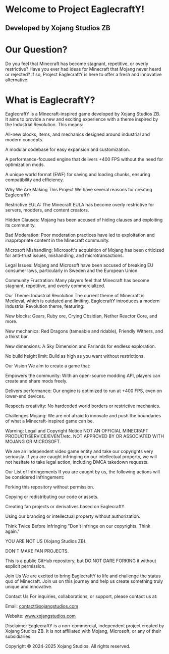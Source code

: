 # Welcome to Project EaglecraftY!
## Developed by Xojang Studios ZB

# Our Question?
Do you feel that Minecraft has become stagnant, repetitive, or overly restrictive? Have you ever had ideas for Minecraft that Mojang never heard or rejected? If so, Project EaglecraftY is here to offer a fresh and innovative alternative.

# What is EaglecraftY?
EaglecraftY is a Minecraft-inspired game developed by Xojang Studios ZB. It aims to provide a new and exciting experience with a theme inspired by the Industrial Revolution. This means:

All-new blocks, items, and mechanics designed around industrial and modern concepts.

A modular codebase for easy expansion and customization.

A performance-focused engine that delivers +400 FPS without the need for optimization mods.

A unique world format (EWF) for saving and loading chunks, ensuring compatibility and efficiency.

Why We Are Making This Project
We have several reasons for creating EaglecraftY:

Restrictive EULA: The Minecraft EULA has become overly restrictive for servers, modders, and content creators.

Hidden Clauses: Mojang has been accused of hiding clauses and exploiting its community.

Bad Moderation: Poor moderation practices have led to exploitation and inappropriate content in the Minecraft community.

Microsoft Mishandling: Microsoft's acquisition of Mojang has been criticized for anti-trust issues, mishandling, and microtransactions.

Legal Issues: Mojang and Microsoft have been accused of breaking EU consumer laws, particularly in Sweden and the European Union.

Community Frustration: Many players feel that Minecraft has become stagnant, repetitive, and overly commercialized.

Our Theme: Industrial Revolution
The current theme of Minecraft is Medieval, which is outdated and limiting. EaglecraftY introduces a modern Industrial Revolution theme, featuring:

New blocks: Gears, Ruby ore, Crying Obsidian, Nether Reactor Core, and more.

New mechanics: Red Dragons (tameable and ridable), Friendly Withers, and a thirst bar.

New dimensions: A Sky Dimension and Farlands for endless exploration.

No build height limit: Build as high as you want without restrictions.

Our Vision
We aim to create a game that:

Empowers the community: With an open-source modding API, players can create and share mods freely.

Delivers performance: Our engine is optimized to run at +400 FPS, even on lower-end devices.

Respects creativity: No hardcoded world borders or restrictive mechanics.

Challenges Mojang: We are not afraid to innovate and push the boundaries of what a Minecraft-inspired game can be.

Warning: Legal and Copyright Notice
NOT AN OFFICIAL MINECRAFT PRODUCT/SERVICE/EVENT/etc.
NOT APPROVED BY OR ASSOCIATED WITH MOJANG OR MICROSOFT.

We are an independent video game entity and take our copyrights very seriously. If you are caught infringing on our intellectual property, we will not hesitate to take legal action, including DMCA takedown requests.

Our List of Infringements
If you are caught by us, the following actions will be considered infringement:

Forking this repository without permission.

Copying or redistributing our code or assets.

Creating fan projects or derivatives based on EaglecraftY.

Using our branding or intellectual property without authorization.

Think Twice Before Infringing
"Don't infringe on our copyrights. Think again."

YOU ARE NOT US (Xojang Studios ZB).

DON'T MAKE FAN PROJECTS.

This is a public GitHub repository, but DO NOT DARE FORKING it without explicit permission.

Join Us
We are excited to bring EaglecraftY to life and challenge the status quo of Minecraft. Join us on this journey and help us create something truly unique and innovative.

Contact Us
For inquiries, collaborations, or support, please contact us at:

Email: contact@xojangstudios.com

Website: www.xojangstudios.com

Disclaimer
EaglecraftY is a non-commercial, independent project created by Xojang Studios ZB. It is not affiliated with Mojang, Microsoft, or any of their subsidiaries.

Copyright © 2024-2025 Xojang Studios. All rights reserved.